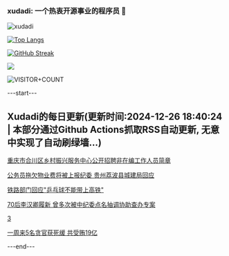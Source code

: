 ### xudadi: 一个热衷开源事业的程序员 👋

![xudadi](https://github-readme-stats-git-masterorgs-github-readme-stats-team.vercel.app/api?username=xudadi)

[![Top Langs](https://github-readme-stats.vercel.app/api/top-langs/?username=xudadi)](https://github.com/anuraghazra/github-readme-stats)

[![GitHub Streak](https://streak-stats.demolab.com?user=xudadi&locale=zh_Hans)](https://git.io/streak-stats)

![](https://raw.githubusercontent.com/xudadi/xudadi/main/assets/github-contribution-grid-snake.svg)

![VISITOR+COUNT](https://komarev.com/ghpvc/?username=xudadi&label=VISITOR+COUNT)


---start---

## Xudadi的每日更新(更新时间:2024-12-26 18:40:24 | 本部分通过Github Actions抓取RSS自动更新, 无意中实现了自动刷绿墙...)

[重庆市合川区乡村振兴服务中心公开招聘非在编工作人员简章](https://www.gongkaoleida.com/article/2245325)

[公务员拖欠物业费将被上报纪委 贵州荔波县城建局回应](https://m.163.com/news/article/JKB5B9GO055690HN.html)

[铁路部门回应"乒乓球不能带上高铁"](https://m.163.com/news/article/JK94Q2T50530JPVV.html)

[70后李汉卿履新 曾多次被中纪委点名抽调协助查办专案](https://m.163.com/news/article/JKB5QRJN0530M570.html)

[3](https://m.163.com/touch/news/sub/domestic)

[一周来5名贪官获死缓 共受贿19亿](https://m.163.com/news/article/JKB4KGSA05129QAF.html)

---end---
